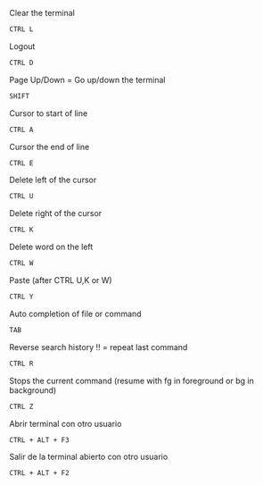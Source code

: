 Clear the terminal

```sh
CTRL L
```

Logout

```sh
CTRL D
```

Page Up/Down = Go up/down the terminal

```sh
SHIFT
```

Cursor to start of line

```sh
CTRL A
```

Cursor the end of line

```sh
CTRL E
```

Delete left of the cursor

```sh
CTRL U
```

Delete right of the cursor

```sh
CTRL K
```

Delete word on the left

```sh
CTRL W
```

Paste (after CTRL U,K or W)

```sh
CTRL Y
```

Auto completion of file or command

```sh
TAB
```

Reverse search history !! = repeat last command

```sh
CTRL R
```

Stops the current command (resume with fg in foreground or bg in background)

```sh
CTRL Z
```

Abrir terminal con otro usuario

```sh
CTRL + ALT + F3
```

Salir de la terminal abierto con otro usuario

```sh
CTRL + ALT + F2
```
